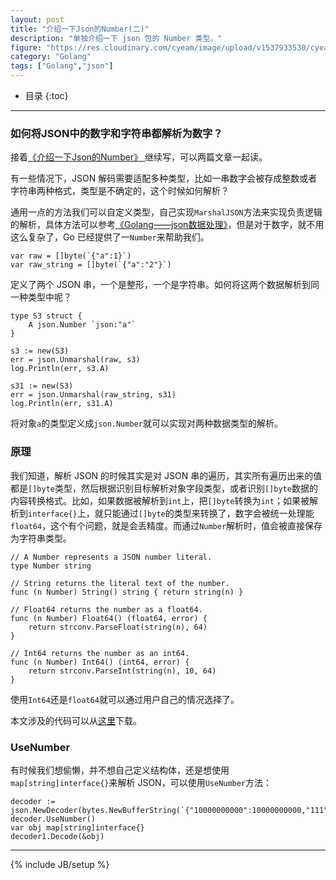 ```yaml
---
layout: post
title: "介绍一下Json的Number(二)"
description: "单独介绍一下 json 包的 Number 类型。"
figure: "https://res.cloudinary.com/cyeam/image/upload/v1537933530/cyeam/json160.gif"
category: "Golang"
tags: ["Golang","json"]
---
```


* 目录
{:toc}
---

### 如何将JSON中的数字和字符串都解析为数字？

接着[《介绍一下Json的Number》
](https://blog.cyeam.com/golang/2016/05/02/jsonnumber)继续写，可以两篇文章一起读。

有一些情况下，JSON 解码需要适配多种类型，比如一串数字会被存成整数或者字符串两种格式，类型是不确定的，这个时候如何解析？

通用一点的方法我们可以自定义类型，自己实现`MarshalJSON`方法来实现负责逻辑的解析，具体方法可以参考[《Golang——json数据处理》](https://blog.cyeam.com/json/2014/08/04/go_json)，但是对于数字，就不用这么复杂了，Go 已经提供了一`Number`来帮助我们。

```
var raw = []byte(`{"a":1}`)
var raw_string = []byte(`{"a":"2"}`)
```

<ins class="adsbygoogle"
     style="display:block; text-align:center;"
     data-ad-layout="in-article"
     data-ad-format="fluid"
     data-ad-client="ca-pub-1651120361108148"
     data-ad-slot="4918476613"></ins>
<script>
     (adsbygoogle = window.adsbygoogle || []).push({});
</script>

定义了两个 JSON 串，一个是整形，一个是字符串。如何将这两个数据解析到同一种类型中呢？

```
type S3 struct {
	A json.Number `json:"a"`
}

s3 := new(S3)
err = json.Unmarshal(raw, s3)
log.Println(err, s3.A)

s31 := new(S3)
err = json.Unmarshal(raw_string, s31)
log.Println(err, s31.A)
```

将对象`a`的类型定义成`json.Number`就可以实现对两种数据类型的解析。

### 原理

我们知道，解析 JSON 的时候其实是对 JSON 串的遍历，其实所有遍历出来的值都是`[]byte`类型，然后根据识别目标解析对象字段类型，或者识别`[]byte`数据的内容转换格式。比如，如果数据被解析到`int`上，把`[]byte`转换为`int`；如果被解析到`interface{}`上，就只能通过`[]byte`的类型来转换了，数字会被统一处理能`float64`，这个有个问题，就是会丢精度。而通过`Number`解析时，值会被直接保存为字符串类型。

```
// A Number represents a JSON number literal.
type Number string

// String returns the literal text of the number.
func (n Number) String() string { return string(n) }

// Float64 returns the number as a float64.
func (n Number) Float64() (float64, error) {
	return strconv.ParseFloat(string(n), 64)
}

// Int64 returns the number as an int64.
func (n Number) Int64() (int64, error) {
	return strconv.ParseInt(string(n), 10, 64)
}
```

使用`Int64`还是`float64`就可以通过用户自己的情况选择了。

本文涉及的代码可以从[这里](https://github.com/mnhkahn/go_code/blob/master/jsonnumber/main.go)下载。

### UseNumber

有时候我们想偷懒，并不想自己定义结构体，还是想使用`map[string]interface{}`来解析 JSON，可以使用`UseNumber`方法：

```
decoder := json.NewDecoder(bytes.NewBufferString(`{"10000000000":10000000000,"111":1}`))
decoder.UseNumber()
var obj map[string]interface{}
decoder1.Decode(&obj)
```

---





{% include JB/setup %}
